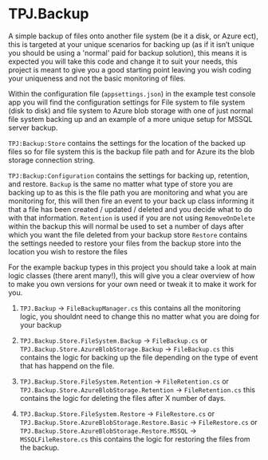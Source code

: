 # TPJ.Backup
A simple backup of files onto another file system (be it a disk, or Azure ect), this is targeted at your unique scenarios for backing up (as if it isn’t unique you should be using a 'normal' paid for backup solution), this means it is expected you will take this code and change it to suit your needs, this project is meant to give you a good starting point leaving you wish coding your uniqueness and not the basic monitoring of files.

Within the configuration file (`appsettings.json`) in the example test console app you will find the configuration settings for File system to file system (disk to disk) and file system to Azure blob storage with one of just normal file system backing up and an example of a more unique setup for MSSQL server backup.

 `TPJ:Backup:Store` contains the settings for the location of the backed up files so for file system this is the backup file path and for Azure its the blob storage connection string.

 `TPJ:Backup:Configuration` contains the settings for backing up, retention, and restore. 
 `Backup` is the same no matter what type of store you are backing up to as this is the file path you are monitoring and what you are monitoring for, this will then fire an event to your back up class informing it that a file has been created / updated / deleted and you decide what to do with that information.
 `Retention` is used if you are not using `RemoveOnDelete` within the backup this will normal be used to set a number of days after which you want the file deleted from your backup store
 `Restore` contains the settings needed to restore your files from the backup store into the location you wish to restore the files

 For the example backup types in this project you should take a look at main logic classes (there arent many!), this will give you a clear overview of how to make you own versions for your own need or tweak it to make it work for you.

 1. `TPJ.Backup` -> `FileBackupManager.cs` this contains all the monitoring logic, you shouldnt need to change this no matter what you are doing for your backup

 2. `TPJ.Backup.Store.FileSystem.Backup` -> `FileBackup.cs` or `TPJ.Backup.Store.AzureBlobStorage.Backup` -> `FileBackup.cs` this contains the logic for backing up the file depending on the type of event that has happend on the file.
 
 3. `TPJ.Backup.Store.FileSystem.Retention` -> `FileRetention.cs` or `TPJ.Backup.Store.AzureBlobStorage.Retention` -> `FileRetention.cs` this contains the logic for deleting the files after X number of days.
 
 4. `TPJ.Backup.Store.FileSystem.Restore` -> `FileRestore.cs` or `TPJ.Backup.Store.AzureBlobStorage.Restore.Basic` -> `FileRestore.cs` or `TPJ.Backup.Store.AzureBlobStorage.Restore.MSSQL` -> `MSSQLFileRestore.cs` this contains the logic for restoring the files from the backup.